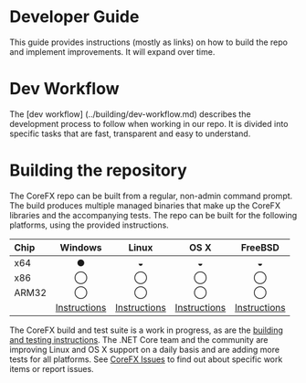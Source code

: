 Developer Guide
===============

This guide provides instructions (mostly as links) on how to build the repo and implement improvements. It will expand over time.

Dev Workflow
===============

The [dev workflow] (../building/dev-workflow.md) describes the development process to follow when working in our repo. 
It is divided into specific tasks that are fast, transparent and easy to understand.

Building the repository
=======================

The CoreFX repo can be built from a regular, non-admin command prompt. The build produces multiple managed binaries that make up the CoreFX libraries and the accompanying tests. The repo can be built for the following platforms, using the provided instructions.

| Chip  | Windows | Linux | OS X | FreeBSD |
| :---- | :-----: | :---: | :--: | :--: |
| x64   | &#x25CF;| &#x25D2;| &#x25D2;| &#x25D2;|
| x86   | &#x25EF;| &#x25EF;| &#x25EF;| &#x25EF;|
| ARM32 | &#x25EF;| &#x25EF;| &#x25EF;| &#x25EF;|
|       | [Instructions](../building/windows-instructions.md) | [Instructions](../building/unix-instructions.md) | [Instructions](../building/unix-instructions.md) | [Instructions](../building/unix-instructions.md) |


The CoreFX build and test suite is a work in progress, as are the [building and testing instructions](../README.md). The .NET Core team and the community are improving Linux and OS X support on a daily basis and are adding more tests for all platforms. See [CoreFX Issues](https://github.com/dotnet/corefx/issues) to find out about specific work items or report issues.
